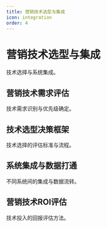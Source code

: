 ```yaml
---
title: 营销技术选型与集成
icon: integration
order: 4
---
```


# 营销技术选型与集成

技术选择与系统集成。

## 营销技术需求评估

技术需求识别与优先级确定。

## 技术选型决策框架

技术选择的评估标准与流程。

## 系统集成与数据打通

不同系统间的集成与数据流转。

## 营销技术ROI评估

技术投入的回报评估方法。

